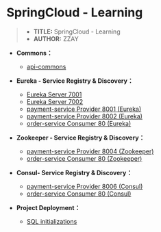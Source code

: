 # SpringCloud - Learning

>- **TITLE:** SpringCloud - Learning
>- **AUTHOR:** ZZAY

- **Commons：**
  - [api-commons](https://gitee.com/zzay0132/spring-cloud-learning/tree/master/cloud-api-commons)
- **Eureka - Service Registry & Discovery：**
  - [Eureka Server 7001](https://gitee.com/zzay0132/spring-cloud-learning/tree/master/cloud-eureka-server7001)
  - [Eureka Server 7002](https://gitee.com/zzay0132/spring-cloud-learning/tree/master/cloud-eureka-server7002)
  - [payment-service Provider 8001 (Eureka)](https://gitee.com/zzay0132/spring-cloud-learning/tree/master/cloud-eureka-provider-payment8001)
  - [payment-service Provider 8002 (Eureka)](https://gitee.com/zzay0132/spring-cloud-learning/tree/master/cloud-eureka-provider-payment8002)
  - [order-service Consumer 80 (Eureka)](https://gitee.com/zzay0132/spring-cloud-learning/tree/master/cloud-eureka-consumer-order80)
- **Zookeeper - Service Registry & Discovery：**
  - [payment-service Provider 8004 (Zookeeper)](https://gitee.com/zzay0132/spring-cloud-learning/tree/master/cloud-zk-provider-payment8004)
  - [order-service Consumer 80 (Zookeeper)](https://gitee.com/zzay0132/spring-cloud-learning/tree/master/cloud-zk-consumer-order80)

- **Consul- Service Registry & Discovery：**
  - [payment-service Provider 8006 (Consul)](https://gitee.com/zzay0132/spring-cloud-learning/tree/master/cloud-consul-provider-payment8006)
  - [order-service Consumer 80 (Consul)](https://gitee.com/zzay0132/spring-cloud-learning/tree/master/cloud-consul-consumer-order80)

- **Project Deployment：**
  - [SQL initializations](https://gitee.com/zzay0132/spring-cloud-learning/tree/master/docs/sql)

